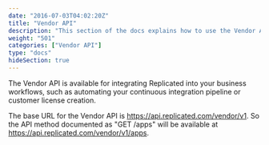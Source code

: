 ```yaml
---
date: "2016-07-03T04:02:20Z"
title: "Vendor API"
description: "This section of the docs explains how to use the Vendor API"
weight: "501"
categories: ["Vendor API"]
type: "docs"
hideSection: true
---
```


The Vendor API is available for integrating Replicated into your business workflows, such as automating your continuous integration pipeline or customer license creation.


The base URL for the Vendor API is https://api.replicated.com/vendor/v1. So the API method documented as "GET /apps" will be available at https://api.replicated.com/vendor/v1/apps.

